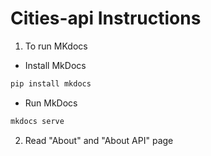 # Cities-api Instructions

1) To run MKdocs
*  Install MkDocs   
```bash
pip install mkdocs
```

*  Run MkDocs  
```bash
mkdocs serve
```
2) Read "About" and "About API" page